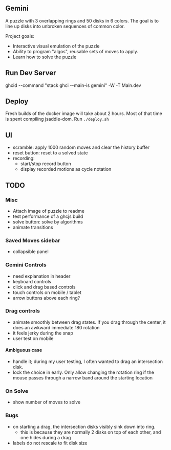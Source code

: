 ## Gemini 
A puzzle with 3 overlapping rings and 50 disks in 6 colors. The goal is to line up disks into unbroken sequences of common color.

Project goals:
- Interactive visual emulation of the puzzle
- Ability to program "algos", reusable sets of moves to apply.
- Learn how to solve the puzzle

## Run Dev Server
ghcid --command "stack ghci --main-is gemini" -W -T Main.dev

## Deploy
Fresh builds of the docker image will take about 2 hours. Most of that time is spent compiling jsaddle-dom.
Run `./deploy.sh`

## UI
- scramble: apply 1000 random moves and clear the history buffer
- reset button: reset to a solved state
- recording:
    - start/stop record button
    - display recorded motions as cycle notation

## TODO
### Misc
- Attach image of puzzle to readme
- test performance of a ghcjs build
- solve button: solve by algorithms
- animate transitions

### Saved Moves sidebar
- collapsible panel 

### Gemini Controls
- need explanation in header
- keyboard controls
- click and drag based controls
- touch controls on mobile / tablet
- arrow buttons above each ring?

### Drag controls
- animate smoothly between drag states. If you drag through the center, it does an awkward immediate 180 rotation
- it feels jerky during the snap
- user test on mobile

#### Ambiguous case
- handle it; during my user testing, I often wanted to drag an intersection disk.
- lock the choice in early. Only allow changing the rotation ring if the mouse passes through a narrow band
 around the starting location

### On Solve
- show number of moves to solve


### Bugs
- on starting a drag, the intersection disks visibly sink down into ring. 
    - this is because they are normally  2 disks on top of each other, and one hides during a drag
- labels do not rescale to fit disk size
